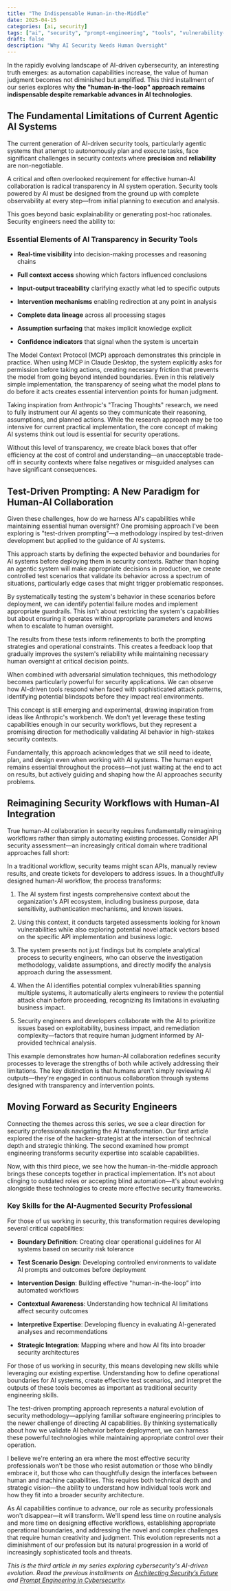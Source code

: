 ```yaml
---
title: "The Indispensable Human-in-the-Middle"
date: 2025-04-15
categories: [ai, security]
tags: ["ai", "security", "prompt-engineering", "tools", "vulnerability-management"]
draft: false
description: "Why AI Security Needs Human Oversight"
---
```


[](https://substackcdn.com/image/fetch/f_auto,q_auto:good,fl_progressive:steep/https%3A%2F%2Fsubstack-post-media.s3.amazonaws.com%2Fpublic%2Fimages%2F088850e6-8771-412c-8f3e-bbd8b6ee3217_1536x1024.png)In the rapidly evolving landscape of AI-driven cybersecurity, an interesting truth emerges: as automation capabilities increase, the value of human judgment becomes not diminished but amplified. This third installment of our series explores why **the "human-in-the-loop" approach remains indispensable despite remarkable advances in AI technologies**.

## **The Fundamental Limitations of Current Agentic AI Systems**

The current generation of AI-driven security tools, particularly agentic systems that attempt to autonomously plan and execute tasks, face significant challenges in security contexts where **precision** and **reliability** are non-negotiable.

A critical and often overlooked requirement for effective human-AI collaboration is radical transparency in AI system operation. Security tools powered by AI must be designed from the ground up with complete observability at every step—from initial planning to execution and analysis.

This goes beyond basic explainability or generating post-hoc rationales. Security engineers need the ability to:

### Essential Elements of AI Transparency in Security Tools

- **Real-time visibility** into decision-making processes and reasoning chains

- **Full context access** showing which factors influenced conclusions

- **Input-output traceability** clarifying exactly what led to specific outputs

- **Intervention mechanisms** enabling redirection at any point in analysis

- **Complete data lineage** across all processing stages

- **Assumption surfacing** that makes implicit knowledge explicit

- **Confidence indicators** that signal when the system is uncertain

The Model Context Protocol (MCP) approach demonstrates this principle in practice. When using MCP in Claude Desktop, the system explicitly asks for permission before taking actions, creating necessary friction that prevents the model from going beyond intended boundaries. Even in this relatively simple implementation, the transparency of seeing what the model plans to do before it acts creates essential intervention points for human judgment.

Taking inspiration from Anthropic's "Tracing Thoughts" research, we need to fully instrument our AI agents so they communicate their reasoning, assumptions, and planned actions. While the research approach may be too intensive for current practical implementation, the core concept of making AI systems think out loud is essential for security operations.

Without this level of transparency, we create black boxes that offer efficiency at the cost of control and understanding—an unacceptable trade-off in security contexts where false negatives or misguided analyses can have significant consequences.

## **Test-Driven Prompting: A New Paradigm for Human-AI Collaboration**

[](https://substackcdn.com/image/fetch/f_auto,q_auto:good,fl_progressive:steep/https%3A%2F%2Fsubstack-post-media.s3.amazonaws.com%2Fpublic%2Fimages%2F9786afbc-427c-4cc9-8cf2-bb6169e2197b_1536x1024.png)Given these challenges, how do we harness AI's capabilities while maintaining essential human oversight? One promising approach I've been exploring is "test-driven prompting"—a methodology inspired by test-driven development but applied to the guidance of AI systems.

This approach starts by defining the expected behavior and boundaries for AI systems before deploying them in security contexts. Rather than hoping an agentic system will make appropriate decisions in production, we create controlled test scenarios that validate its behavior across a spectrum of situations, particularly edge cases that might trigger problematic responses.

By systematically testing the system's behavior in these scenarios before deployment, we can identify potential failure modes and implement appropriate guardrails. This isn't about restricting the system's capabilities but about ensuring it operates within appropriate parameters and knows when to escalate to human oversight.

The results from these tests inform refinements to both the prompting strategies and operational constraints. This creates a feedback loop that gradually improves the system's reliability while maintaining necessary human oversight at critical decision points.

When combined with adversarial simulation techniques, this methodology becomes particularly powerful for security applications. We can observe how AI-driven tools respond when faced with sophisticated attack patterns, identifying potential blindspots before they impact real environments.

This concept is still emerging and experimental, drawing inspiration from ideas like Anthropic's workbench. We don't yet leverage these testing capabilities enough in our security workflows, but they represent a promising direction for methodically validating AI behavior in high-stakes security contexts.

Fundamentally, this approach acknowledges that we still need to ideate, plan, and design even when working with AI systems. The human expert remains essential throughout the process—not just waiting at the end to act on results, but actively guiding and shaping how the AI approaches security problems.

## **Reimagining Security Workflows with Human-AI Integration**

True human-AI collaboration in security requires fundamentally reimagining workflows rather than simply automating existing processes. Consider API security assessment—an increasingly critical domain where traditional approaches fall short:

In a traditional workflow, security teams might scan APIs, manually review results, and create tickets for developers to address issues. In a thoughtfully designed human-AI workflow, the process transforms:

1. The AI system first ingests comprehensive context about the organization's API ecosystem, including business purpose, data sensitivity, authentication mechanisms, and known issues.

2. Using this context, it conducts targeted assessments looking for known vulnerabilities while also exploring potential novel attack vectors based on the specific API implementation and business logic.

3. The system presents not just findings but its complete analytical process to security engineers, who can observe the investigation methodology, validate assumptions, and directly modify the analysis approach during the assessment.

4. When the AI identifies potential complex vulnerabilities spanning multiple systems, it automatically alerts engineers to review the potential attack chain before proceeding, recognizing its limitations in evaluating business impact.

5. Security engineers and developers collaborate with the AI to prioritize issues based on exploitability, business impact, and remediation complexity—factors that require human judgment informed by AI-provided technical analysis.

This example demonstrates how human-AI collaboration redefines security processes to leverage the strengths of both while actively addressing their limitations. The key distinction is that humans aren't simply reviewing AI outputs—they're engaged in continuous collaboration through systems designed with transparency and intervention points.

## **Moving Forward as Security Engineers**

Connecting the themes across this series, we see a clear direction for security professionals navigating the AI transformation. Our first article explored the rise of the hacker-strategist at the intersection of technical depth and strategic thinking. The second examined how prompt engineering transforms security expertise into scalable capabilities.

Now, with this third piece, we see how the human-in-the-middle approach brings these concepts together in practical implementation. It's not about clinging to outdated roles or accepting blind automation—it's about evolving alongside these technologies to create more effective security frameworks.

### Key Skills for the AI-Augmented Security Professional

For those of us working in security, this transformation requires developing several critical capabilities:

- **Boundary Definition**: Creating clear operational guidelines for AI systems based on security risk tolerance

- **Test Scenario Design**: Developing controlled environments to validate AI prompts and outcomes before deployment

- **Intervention Design**: Building effective "human-in-the-loop” into automated workflows

- **Contextual Awareness**: Understanding how technical AI limitations affect security outcomes

- **Interpretive Expertise**: Developing fluency in evaluating AI-generated analyses and recommendations

- **Strategic Integration**: Mapping where and how AI fits into broader security architectures

For those of us working in security, this means developing new skills while leveraging our existing expertise. Understanding how to define operational boundaries for AI systems, create effective test scenarios, and interpret the outputs of these tools becomes as important as traditional security engineering skills.

The test-driven prompting approach represents a natural evolution of security methodology—applying familiar software engineering principles to the newer challenge of directing AI capabilities. By thinking systematically about how we validate AI behavior before deployment, we can harness these powerful technologies while maintaining appropriate control over their operation.

I believe we're entering an era where the most effective security professionals won't be those who resist automation or those who blindly embrace it, but those who can thoughtfully design the interfaces between human and machine capabilities. This requires both technical depth and strategic vision—the ability to understand how individual tools work and how they fit into a broader security architecture.

As AI capabilities continue to advance, our role as security professionals won't disappear—it will transform. We'll spend less time on routine analysis and more time on designing effective workflows, establishing appropriate operational boundaries, and addressing the novel and complex challenges that require human creativity and judgment. This evolution represents not a diminishment of our profession but its natural progression in a world of increasingly sophisticated tools and threats.

*This is the third article in my series exploring cybersecurity's AI-driven evolution. Read the previous installments on [Architecting Security’s Future](https://nickpending.substack.com/p/architecting-securitys-future-why) and [Prompt Engineering in Cybersecurity](https://nickpending.substack.com/p/prompt-engineering-in-cybersecurity).*
